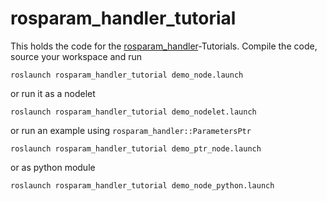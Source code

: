 # rosparam_handler_tutorial

This holds the code for the [rosparam_handler](https://github.com/cbandera/rosparam_handler)-Tutorials.
Compile the code, source your workspace and run 

```shell
roslaunch rosparam_handler_tutorial demo_node.launch
```
or run it as a nodelet

```shell
roslaunch rosparam_handler_tutorial demo_nodelet.launch
```

or run an example using `rosparam_handler::ParametersPtr`

```shell
roslaunch rosparam_handler_tutorial demo_ptr_node.launch
```

or as python module
```shell
roslaunch rosparam_handler_tutorial demo_node_python.launch
```
